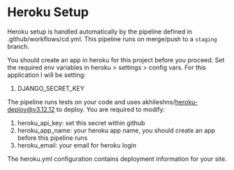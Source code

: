# Heroku Setup
Heroku setup is handled automatically by the pipeline defined in .github/workflows/cd.yml.
This pipeline runs on merge/push to a `staging` branch.

You should create an app in heroku for this project before you proceed.
Set the required env variables in heroku > settings > config vars. For this application
I will be setting:
1. DJANGO_SECRET_KEY

The pipeline runs tests on your code and uses akhileshns/heroku-deploy@v3.12.12 to deploy.
You are required to modify:
1. heroku_api_key: set this secret within github
2. heroku_app_name: your heroku app name, you should create an app before this pipeline runs
3. heroku_email: your email for heroku login

The heroku.yml configuration contains deployment information for your site.